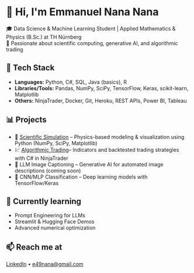 # 👋 Hi, I'm Emmanuel Nana Nana

🎓 Data Science & Machine Learning Student | Applied Mathematics & Physics (B.Sc.) at TH Nürnberg  
🚀 Passionate about scientific computing, generative AI, and algorithmic trading

## 🧠 Tech Stack
- **Languages:** Python, C#, SQL, Java (basics), R  
- **Libraries/Tools:** Pandas, NumPy, SciPy, TensorFlow, Keras, scikit-learn, Matplotlib  
- **Others:** NinjaTrader, Docker, Git, Heroku, REST APIs, Power BI, Tableau

## 📊 Projects
- 🔬 [Scientific Simulation](https://github.com/e49nana/Scientific-Simulation-Project) – Physics-based modeling & visualization using Python (NumPy, SciPy, Matplotlib)
- 💹 [Algorithmic Trading](https://github.com/e49nana/NinjaScript-Indicators)– Indicators and backtested trading strategies with C# in NinjaTrader
- 🧠 LLM Image Captioning – Generative AI for automated image descriptions (coming soon)
- 🤖 CNN/MLP Classification – Deep learning models with TensorFlow/Keras

## 🌱 Currently learning
- Prompt Engineering for LLMs  
- Streamlit & Hugging Face Demos  
- Advanced numerical optimization

## 📫 Reach me at
[LinkedIn](https://www.linkedin.com/in/emmanuel-nana) • e49nana@gmail.com
